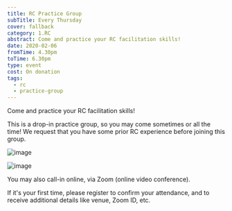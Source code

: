 ```yaml
---
title: RC Practice Group
subTitle: Every Thursday
cover: fallback
category: 1.RC
abstract: Come and practice your RC facilitation skills!
date: 2020-02-06
fromTime: 4.30pm
toTime: 6.30pm
type: event
cost: On donation
tags:
  - rc
  - practice-group
---
```


Come and practice your RC facilitation skills!

This is a drop-in practice group, so you may come sometimes or all the time! We request that you have some prior RC experience before joining this group.

![image](/content-assets/rc-practice-group/rc-practice-group-1_1200X700.jpg)

![image](/content-assets/rc-practice-group/rc-practice-group-2_1600X900.jpg)

You may also call-in online, via Zoom (online video conference).

If it's your first time, please register to confirm your attendance, and to receive additional details like venue, Zoom ID, etc.
